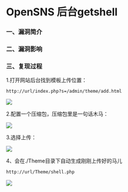 # OpenSNS 后台getshell

### 一、漏洞简介

### 二、漏洞影响

### 三、复现过程

1.打开网站后台找到模板上传位置：

`http://url/index.php?s=/admin/theme/add.html`

![](images/15891977843972.png)


2.配置一个压缩包，压缩包里是一句话木马：

![](images/15891977925072.png)


3.选择上传：

![](images/15891977997464.png)


4、会在./Theme目录下自动生成刚刚上传好的马儿


```bash
http://url/Theme/shell.php
```

![](images/15891978563562.png)
